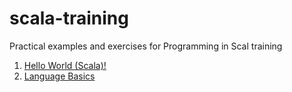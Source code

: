 # scala-training
Practical examples and exercises for Programming in Scal training

1. [Hello World (Scala)!](/hello-world)
2. [Language Basics](/language-basics)
